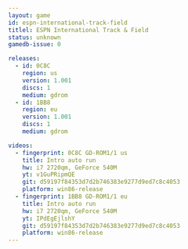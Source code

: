 ```yaml
---
layout: game
id: espn-international-track-field
titlel: ESPN International Track & Field
status: unknown
gamedb-issue: 0

releases:
  - id: 0C8C
    region: us
    version: 1.001
    discs: 1
    medium: gdrom
  - id: 1BB8
    region: eu
    version: 1.001
    discs: 1
    medium: gdrom

videos:
  - fingerprint: 0C8C GD-ROM1/1 us
    title: Intro auto run
    hw: i7 2720qm, GeForce 540M
    yt: v1GuPRipmQE
    git: d59197f84353d7d2b746383e9277d9ed7c8c4053
    platform: win86-release
  - fingerprint: 1BB8 GD-ROM1/1 eu
    title: Intro auto run
    hw: i7 2720qm, GeForce 540M
    yt: IPdEgEjlshY
    git: d59197f84353d7d2b746383e9277d9ed7c8c4053
    platform: win86-release
---
```

